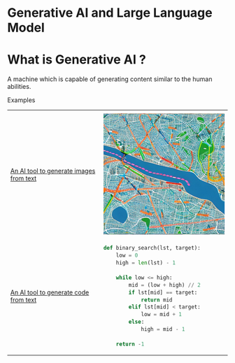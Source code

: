 
# Generative AI and Large Language Model 


# What is Generative AI ?

A machine which is capable of generating content similar to the human abilities.

Examples

<table>
<tr>
<td>  </td> <td>  </td>
</tr>
<tr>
<td> <a href="https://deepai.org/machine-learning-model/text2img"> An AI tool to generate images from text</a> </td>
<td>
    
<img src="content/image.png" alt="image" width="300" height="auto">

</td>
</tr>
<tr>
<td> <a href="https://deepai.org/machine-learning-model/text2img"> An AI tool to generate code from text</a> </td>
<td>
    
```python
def binary_search(lst, target):
    low = 0
    high = len(lst) - 1

    while low <= high:
        mid = (low + high) // 2
        if lst[mid] == target:
            return mid
        elif lst[mid] < target:
            low = mid + 1
        else:
            high = mid - 1

    return -1
```
    
</td>
</tr>
</table>



